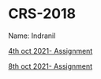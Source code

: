 # CRS-2018

Name: Indranil

[4th oct 2021- Assignment](./4.pdf)

[8th oct 2021- Assignment](./8.pdf)
